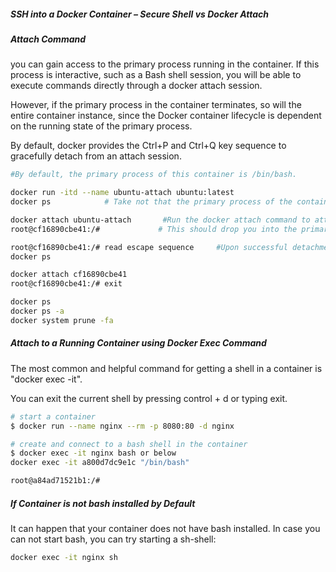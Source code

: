##### SSH into a Docker Container – Secure Shell vs Docker Attach
##### Attach Command
you can gain access to the primary process running in the container. If this process is interactive, such as a Bash shell session, you will be able to execute commands directly through a docker attach session.

However, if the primary process in the container terminates, so will the entire container instance, since the Docker container lifecycle is dependent on the running state of the primary process.

By default, docker provides the Ctrl+P and Ctrl+Q key sequence to gracefully detach from an attach session.

``````sh
#By default, the primary process of this container is /bin/bash.

docker run -itd --name ubuntu-attach ubuntu:latest
docker ps            # Take not that the primary process of the container is a Bash shell (/bin/bash)

docker attach ubuntu-attach       #Run the docker attach command to attach to the primary process inside the container
root@cf16890cbe41:/#             # This should drop you into the primary Bash shell session of this container image. successfully accessed the container instance:

root@cf16890cbe41:/# read escape sequence     #Upon successful detachment of the container, the words read escape sequence
docker ps

docker attach cf16890cbe41
root@cf16890cbe41:/# exit

docker ps
docker ps -a
docker system prune -fa

``````
#####  Attach to a Running Container using Docker Exec Command
The most common and helpful command for getting a shell in a container is "docker exec -it".

You can exit the current shell by pressing control + d or typing exit.
``````sh
# start a container
$ docker run --name nginx --rm -p 8080:80 -d nginx

# create and connect to a bash shell in the container
$ docker exec -it nginx bash or below
docker exec -it a800d7dc9e1c "/bin/bash"

root@a84ad71521b1:/#
``````
##### If Container is not bash installed by Default
It can happen that your container does not have bash installed. In case you can not start bash, you can try starting a sh-shell:

``````sh
docker exec -it nginx sh

``````
